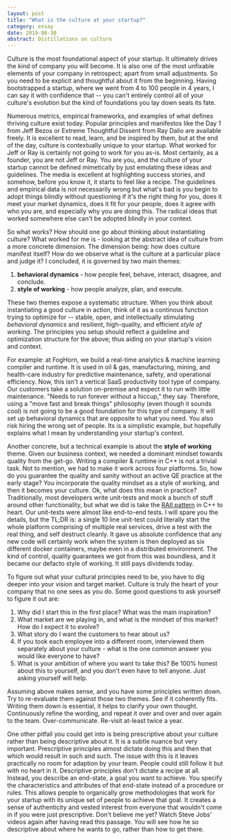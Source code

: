 ```yaml
---
layout: post
title: "What is the culture at your startup?"
category: essay
date: 2019-06-30
abstract: Distillations on culture
---
```


Culture is the most foundational aspect of your startup. It ultimately drives the kind of company you will become. It is also one of the most unfixable elements of your company in retrospect; apart from small adjustments. So you need to be explicit and thoughtful about it from the beginning. Having bootstrapped a startup, where we went from 4 to 100 people in 4 years, I can say it with confidence that -- you can't entirely control all of your culture's evolution but the kind of foundations you lay down seals its fate. 

Numerous metrics, empirical frameworks, and examples of what defines thriving culture exist today. Popular principles and manifestos like the Day 1 from Jeff Bezos or Extreme Thoughtful Dissent from Ray Dalio are available freely. It is excellent to read, learn, and be inspired by them, but at the end of the day, culture is contextually unique to your startup. What worked for Jeff or Ray is certainly not going to work for you as-is. Most certainly, as a founder, you are not Jeff or Ray. You are you, and the culture of your startup cannot be defined mimetically by just emulating these ideas and guidelines. The media is excellent at highlighting success stories, and somehow, before you know it, it starts to feel like a recipe. The guidelines and empirical data is not necessarily wrong but what's bad is you begin to adopt things blindly without questioning if it's the right thing for you, does it meet your market dynamics, does it fit for your people, does it agree with who you are, and especially why you are doing this. The radical ideas that worked somewhere else can't be adopted blindly in your context. 

So what works? How should one go about thinking about instantiating culture? What worked for me is - looking at the abstract idea of culture from a more concrete dimension. The dimension being: how does culture manifest itself? How do we observe what is the culture at a particular place and judge it? I concluded, it is governed by two main themes: 
1. **behavioral dynamics** - how people feel, behave, interact, disagree, and conclude.
2. **style of working** - how people analyze, plan, and execute.

These two themes expose a systematic structure. When you think about instantiating a good culture in action, think of it as a continous function trying to optimize for -- stable, open, and intellectually stimulating *behavioral dynamics* and resilient, high-quality, and efficient *style of working*. The principles you setup should reflect a guideline and optimization structure for the above; thus aiding on your startup's vision and context.

For example: at FogHorn, we build a real-time analytics & machine learning compiler and runtime. It is used in oil & gas, manufacturing, mining, and health-care industry for predictive maintenance, safety, and operational efficiency. Now, this isn't a vertical SaaS productivity tool type of company. Our customers take a solution on-premise and expect it to run with little maintenance. "Needs to run forever without a hiccup," they say. Therefore, using a "move fast and break things" philosophy (even though it sounds cool) is not going to be a good foundation for this type of company. It will set up behavioral dynamics that are opposite to what you need. You also risk hiring the wrong set of people. Its is a simplistic example, but hopefully explains what I mean by understanding your startup's context.

Another concrete, but a technical example is about the **style of working** theme. Given our business context, we needed a dominant mindset towards quality from the get-go. Writing a compiler & runtime in C++ is not a trivial task. Not to mention, we had to make it work across four platforms. So, how do you guarantee the quality and sanity without an active QE practice at the early stage? You incorporate the quality mindset as a style of working, and then it becomes your culture. Ok, what does this mean in practice? Traditionally, most developers write unit-tests and mock a bunch of stuff around other functionality, but what we did is take the [RAII pattern](https://en.cppreference.com/w/cpp/language/raii) in C++ to heart. Our unit-tests were almost like end-to-end tests. I will spare you the details, but the TL;DR is: a single 10 line unit-test could literally start the whole platform comprising of multiple real services, drive a test with the real thing, and self destruct cleanly. It gave us absolute confidence that any new code will certainly work when the system is then deployed as six different docker containers, maybe even in a distributed environment. The kind of control, quality guarantees we got from this was boundless, and it became our defacto style of working. It still pays dividends today.

To figure out what your cultural principles need to be, you have to dig deeper into your vision and target market. Culture is truly the heart of your company that no one sees as you do. Some good questions to ask yourself to figure it out are: 
1. Why did I start this in the first place? What was the main inspiration?
2. What market are we playing in, and what is the mindset of this market? How do I expect it to evolve?
3. What story do I want the customers to hear about us? 
4. If you took each employee into a different room, interviewed them separately about your culture - what is the one common answer you would like everyone to have?
5. What is your ambition of where you want to take this? 
Be 100% honest about this to yourself, and you don't even have to tell anyone. Just asking yourself will help.

Assuming above makes sense, and you have some principles written down. Try to re-evaluate them against those two themes. See if it coherently fits. Writing them down is essential, it helps to clarify your own thought. Continuously refine the wording, and repeat it over and over and over again to the team. Over-communicate. Re-visit at-least twice a year. 

One other pitfall you could get into is being prescriptive about your culture rather than being descriptive about it. It is a subtle nuance but very important. Prescriptive principles almost dictate doing this and then that which would result in such and such. The issue with this is it leaves practically no room for adaption by your team. People could still follow it but with no heart in it. Descriptive principles don't dictate a recipe at all. Instead, you describe an end-state, a goal you want to achieve. You specify the characteristics and attributes of that end-state instead of a procedure or rules. This allows people to organically grow methodologies that work for your startup with its unique set of people to achieve that goal. It creates a sense of authenticity and vested interest from everyone that wouldn't come in if you were just prescriptive. Don't believe me yet? Watch Steve Jobs' videos again after having read this passage. You will see how he so descriptive about where he wants to go, rather than how to get there.